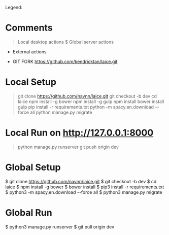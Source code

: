 Legend:
# Comments #
> Local desktop actions
$ Global server actions
- External actions

- GIT FORK  https://github.com/kendricktan/laice.git
# Local Setup #
> git clone https://github.com/navnn/laice.git
> git checkout -b dev
> cd laice
> npm install -g bower
> npm install -g gulp
> npm install
> bower install
> gulp
> pip install -r requirements.txt
> python -m spacy.en.download --force all
> python manage.py migrate

# Local Run on http://127.0.0.1:8000 # 
> python manage.py runserver
> git push origin dev


# Global Setup #
$ git clone https://github.com/navnn/laice.git
$ git checkout -b dev
$ cd laice
$ npm install -g bower
$ bower install
$ pip3 install -r requirements.txt
$ python3 -m spacy.en.download --force all
$ python3 manage.py migrate

# Global Run #
$ python3 manage.py runserver
$ git pull origin dev
